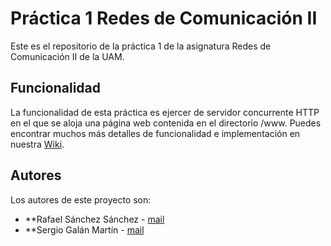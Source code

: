 # Práctica 1 Redes de Comunicación II
Este es el repositorio de la práctica 1 de la asignatura Redes de Comunicación
II de la UAM.

## Funcionalidad
La funcionalidad de esta práctica es ejercer de servidor concurrente HTTP en el
que se aloja una página web contenida en el directorio /www.
Puedes encontrar muchos más detalles de funcionalidad e implementación en
nuestra [Wiki](https://vega.ii.uam.es/2302-02-19/practica1/wikis/home).

## Autores
Los autores de este proyecto son:
* **Rafael Sánchez Sánchez - [mail](rafael.sanchezs@estudiante.uam.es)
* **Sergio Galán Martín - [mail](sergio.galanm@estudiante.uam.es)
